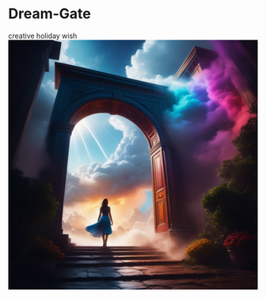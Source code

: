 # Dream-Gate
creative holiday wish 
![](https://github.com/manonaSamir/Dream-Gate/blob/main/photographic-art-matte-painting-a-pretty-girl-entering-colorful-doorway-leading-to-a-bright-sky-wi-440440082.png)
